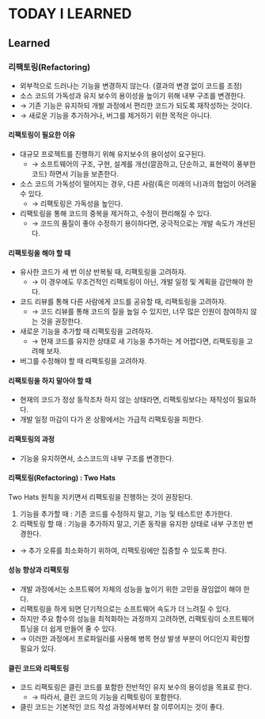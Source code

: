 # TODAY I LEARNED

## Learned

### 리팩토링(Refactoring)

- 외부적으로 드러나는 기능을 변경하지 않는다. (결과의 변경 없이 코드를 조정)
- 소스 코드의 가독성과 유지 보수의 용이성을 높이기 위해 내부 구조를 변경한다.
- →  기존 기능은 유지하되 개발 과정에서 편리한 코드가 되도록 재작성하는 것이다.
- →  새로운 기능을 추가하거나, 버그를 제거하기 위한 목적은 아니다.

#### 리팩토링이 필요한 이유

- 대규모 프로젝트를 진행하기 위해 유지보수의 용이성이 요구된다.
    - → 소프트웨어의 구조, 구현, 설계를 개선(깔끔하고, 단순하고, 표현력이 풍부한 코드) 하면서 기능을 보존한다.
- 소스 코드의 가독성이 떨어지는 경우, 다른 사람(혹은 미래의 나)과의 협업이 어려울 수 있다.
    - →  리팩토링은 가독성을 높인다.
- 리팩토링을 통해 코드의 중복을 제거하고, 수정이 편리해질 수 있다.
    - →  코드의 품질이 좋아 수정하기 용이하다면, 궁극적으로는 개발 속도가 개선된다.

#### 리팩토링을 해야 할 때

- 유사한 코드가 세 번 이상 반복될 때, 리팩토링을 고려하자.
    - →  이 경우에도 무조건적인 리팩토링이 아닌, 개발 일정 및 계획을 감안해야 한다.
- 코드 리뷰를 통해 다른 사람에게 코드를 공유할 때, 리팩토링을 고려하자.
    - →  코드 리뷰를 통해 코드의 질을 높일 수 있지만, 너무 많은 인원이 참여하지 않는 것을 권장한다.
- 새로운 기능을 추가할 때 리팩토링을 고려하자.
    - →  현재 코드를 유지한 상태로 새 기능을 추가하는 게 어렵다면, 리팩토링을 고려해 보자.
- 버그를 수정해야 할 때 리팩토링을 고려하자.

#### 리팩토링을 하지 말아야 할 때

- 현재의 코드가 정상 동작조차 하지 않는 상태라면, 리팩토링보다는 재작성이 필요하다.
- 개발 일정 마감이 다가 온 상황에서는 가급적 리팩토링을 피한다.

#### 리팩토링의 과정

- 기능을 유지하면서, 소스코드의 내부 구조를 변경한다.

#### 리팩토링(Refactoring) : Two Hats

Two Hats 원칙을 지키면서 리팩토링을 진행하는 것이 권장된다.

1. 기능을 추가할 때 : 기존 코드를 수정하지 말고, 기능 및 테스트만 추가한다.
2. 리팩토링 할 때 : 기능을 추가하지 말고, 기존 동작을 유지한 상태로 내부 구조만 변경한다.
- →  추가 오류를 최소화하기 위하여, 리팩토링에만 집중할 수 있도록 한다.

#### 성능 향상과 리팩토링

- 개발 과정에서는 소프트웨어 자체의 성능을 높이기 위한 고민을 끊임없이 해야 한다.
- 리팩토링을 하게 되면 단기적으로는 소프트웨어 속도가 더 느려질 수 있다.
- 하지만 주요 함수의 성능을 최적화하는 과정까지 고려하면, 리팩토링이 소프트웨어 튜닝을 더
쉽게 만들어 줄 수 있다.
- →  이러한 과정에서 프로파일러를 사용해 병목 현상 발생 부분이 어디인지 확인할 필요가 있다.

#### 클린 코드와 리팩토링

- 코드 리팩토링은 클린 코드를 포함한 전반적인 유지 보수의 용이성을 목표로 한다.
    - →  따라서, 클린 코드의 기능을 리팩토링이 포함한다.
- 클린 코드는 기본적인 코드 작성 과정에서부터 잘 이루어지는 것이 좋다.

